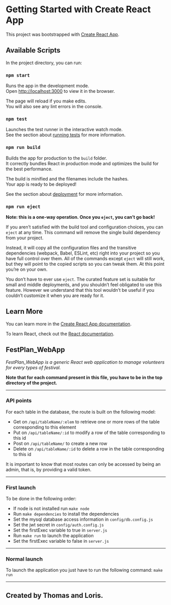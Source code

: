 # Getting Started with Create React App

This project was bootstrapped with [Create React App](https://github.com/facebook/create-react-app).

## Available Scripts

In the project directory, you can run:

### `npm start`

Runs the app in the development mode.\
Open [http://localhost:3000](http://localhost:3000) to view it in the browser.

The page will reload if you make edits.\
You will also see any lint errors in the console.

### `npm test`

Launches the test runner in the interactive watch mode.\
See the section about [running tests](https://facebook.github.io/create-react-app/docs/running-tests) for more information.

### `npm run build`

Builds the app for production to the `build` folder.\
It correctly bundles React in production mode and optimizes the build for the best performance.

The build is minified and the filenames include the hashes.\
Your app is ready to be deployed!

See the section about [deployment](https://facebook.github.io/create-react-app/docs/deployment) for more information.

### `npm run eject`

**Note: this is a one-way operation. Once you `eject`, you can’t go back!**

If you aren’t satisfied with the build tool and configuration choices, you can `eject` at any time. This command will remove the single build dependency from your project.

Instead, it will copy all the configuration files and the transitive dependencies (webpack, Babel, ESLint, etc) right into your project so you have full control over them. All of the commands except `eject` will still work, but they will point to the copied scripts so you can tweak them. At this point you’re on your own.

You don’t have to ever use `eject`. The curated feature set is suitable for small and middle deployments, and you shouldn’t feel obligated to use this feature. However we understand that this tool wouldn’t be useful if you couldn’t customize it when you are ready for it.

## Learn More

You can learn more in the [Create React App documentation](https://facebook.github.io/create-react-app/docs/getting-started).

To learn React, check out the [React documentation](https://reactjs.org/).





## FestPlan_WebApp

<em>FestPlan_WebApp is a generic React web application to manage volunteers for every types of festival.</em>

<strong>Note that for each command present in this file, you have to be in the top directory of the project.</strong>

***

### API points

For each table in the database, the route is built on the following model:
- Get on `/api/tableName/:elem` to retrieve one or more rows of the table corresponding to this element
- Put on `/api/tableName/:id` to modify a row of the table corresponding to this id
- Post on `/api/tableName/` to create a new row
- Delete on `/api/tableName/:id` to delete a row in the table corresponding to this id

It is important to know that most routes can only be accessed by being an admin, that is, by providing a valid token.

***

### First launch 

To be done in the following order:
- If node is not installed run `make node`
- Run `make dependencies` to install the dependencies
- Set the mysql database access information in `config/db.config.js`
- Set the jwt secret in `config/auth.config.js`
- Set the firstExec variable to true in `server.js`
- Run `make run` to launch the application
- Set the firstExec variable to false in `server.js`

***

### Normal launch 

To launch the application you just have to run the following command: `make run`

***

## Created by Thomas and Loris.
